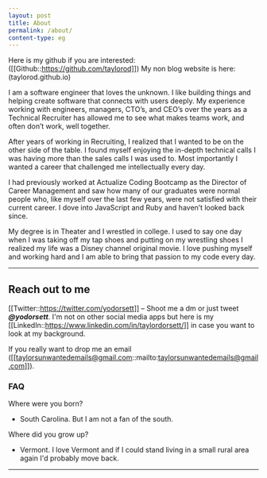 ```yaml
---
layout: post
title: About
permalink: /about/
content-type: eg
---
```


Here is my github if you are interested: ([[Github::https://github.com/taylorod]]) 
My non blog website is here: (taylorod.github.io)

I am a software engineer that loves the unknown. I like building things and helping create software that connects with users deeply. My experience working with engineers, managers, CTO’s, and CEO’s over the years as a Technical Recruiter has allowed me to see what makes teams work, and often don’t work, well together. 

After years of working in Recruiting, I realized that I wanted to be on the other side of the table. I found myself enjoying the in-depth technical calls I was having more than the sales calls I was used to. Most importantly I wanted a career that challenged me intellectually every day. 

I had previously worked at Actualize Coding Bootcamp as the Director of Career Management and saw how many of our graduates were normal people who, like myself over the last few years, were not satisfied with their current career. I dove into JavaScript and Ruby and haven’t looked back since. 

My degree is in Theater and I wrestled in college. I used to say one day when I was taking off my tap shoes and putting on my wrestling shoes I realized my life was a Disney channel original movie. I love pushing myself and working hard and I am able to bring that passion to my code every day.


---

## Reach out to me

[[Twitter::https://twitter.com/yodorsett]] – Shoot me a dm or just tweet ***@yodorsett***. I'm not on other social media apps but here is my [[LinkedIn::https://www.linkedin.com/in/taylordorsett/]] in case you want to look at my background.
    
If you really want to drop me an email  ([[taylorsunwantedemails@gmail.com::mailto:taylorsunwantedemails@gmail.com]]).

### FAQ

Where were you born?
- South Carolina. But I am not a fan of the south.

Where did you grow up?
- Vermont. I love Vermont and if I could stand living in a small rural area again I'd probably move back.

---